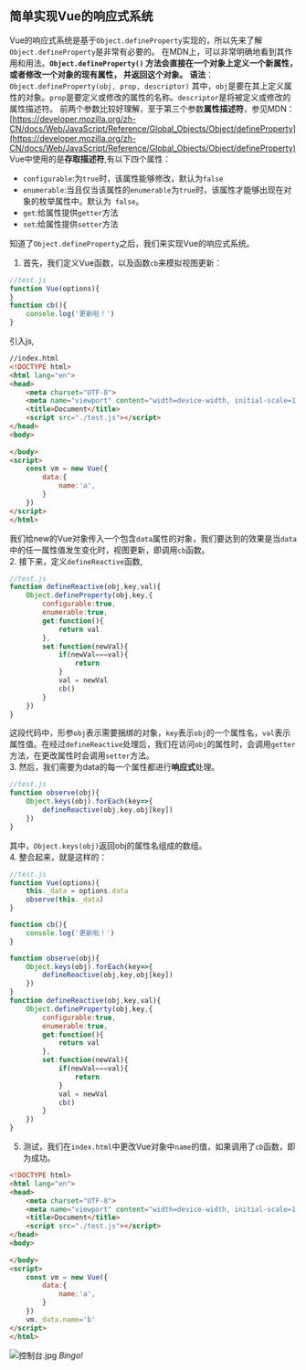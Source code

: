 ## 简单实现Vue的响应式系统
Vue的响应式系统是基于`Object.defineProperty`实现的，所以先来了解`Object.defineProperty`是非常有必要的。
在MDN上，可以非常明确地看到其作用和用法。**`Object.defineProperty()` 方法会直接在一个对象上定义一个新属性，或者修改一个对象的现有属性， 并返回这个对象。**
**语法**：`Object.defineProperty(obj, prop, descriptor)`
其中，`obj`是要在其上定义属性的对象。`prop`是要定义或修改的属性的名称。`descriptor`是将被定义或修改的属性描述符。
前两个参数比较好理解，至于第三个参数**属性描述符**，参见MDN：[https://developer.mozilla.org/zh-CN/docs/Web/JavaScript/Reference/Global_Objects/Object/defineProperty](https://developer.mozilla.org/zh-CN/docs/Web/JavaScript/Reference/Global_Objects/Object/defineProperty)
Vue中使用的是**存取描述符**,有以下四个属性：
+ `configurable`:为`true`时，该属性能够修改，默认为`false`
+ `enumerable`:当且仅当该属性的`enumerable`为`true`时，该属性才能够出现在对象的枚举属性中。默认为` false`。
+ `get`:给属性提供`getter`方法
+ `set`:给属性提供`setter`方法

知道了`Object.defineProperty`之后，我们来实现Vue的响应式系统。
1. 首先，我们定义Vue函数，以及函数`cb`来模拟视图更新：
````js
//test.js
function Vue(options){
}
function cb(){
    console.log('更新啦！')
}
````
引入js,
````html
//index.html
<!DOCTYPE html>
<html lang="en">
<head>
    <meta charset="UTF-8">
    <meta name="viewport" content="width=device-width, initial-scale=1.0">
    <title>Document</title>
    <script src="./test.js"></script>
</head>
<body>
    
</body>
<script>
    const vm = new Vue({
        data:{
            name:'a',
        }
    })
</script>
</html>
````
我们给new的Vue对象传入一个包含`data`属性的对象，我们要达到的效果是当`data`中的任一属性值发生变化时，视图更新，即调用`cb`函数。<br>
2. 接下来，定义`defineReactive`函数,
````js
//test.js
function defineReactive(obj,key,val){
    Object.defineProperty(obj,key,{
        configurable:true,
        enumerable:true,
        get:function(){
            return val
        },
        set:function(newVal){
            if(newVal===val){
                return
            }
            val = newVal
            cb()
        }
    })
}
````
这段代码中，形参`obj`表示需要捆绑的对象，`key`表示`obj`的一个属性名，`val`表示属性值。在经过`defineReactive`处理后，我们在访问`obj`的属性时，会调用`getter`方法，在更改属性时会调用`setter`方法。<br>
3. 然后，我们需要为data的每一个属性都进行**响应式**处理。
````js
//test.js
function observe(obj){
    Object.keys(obj).forEach(key=>{
        defineReactive(obj,key,obj[key])
    })
}
````
其中，`Object.keys(obj)`返回obj的属性名组成的数组。<br>
4. 整合起来，就是这样的：
````js
//test.js
function Vue(options){
    this._data = options.data
    observe(this._data)
}

function cb(){
    console.log('更新啦！')
}

function observe(obj){
    Object.keys(obj).forEach(key=>{
        defineReactive(obj,key,obj[key])
    })
}
function defineReactive(obj,key,val){
    Object.defineProperty(obj,key,{
        configurable:true,
        enumerable:true,
        get:function(){
            return val
        },
        set:function(newVal){
            if(newVal===val){
                return
            }
            val = newVal
            cb()
        }
    })
}
````
5. 测试，我们在`index.html`中更改Vue对象中`name`的值，如果调用了`cb`函数，即为成功。
````html
<!DOCTYPE html>
<html lang="en">
<head>
    <meta charset="UTF-8">
    <meta name="viewport" content="width=device-width, initial-scale=1.0">
    <title>Document</title>
    <script src="./test.js"></script>
</head>
<body>
    
</body>
<script>
    const vm = new Vue({
        data:{
            name:'a',
        }
    })
    vm._data.name='b'
</script>
</html>
````
![控制台.jpg](https://upload-images.jianshu.io/upload_images/13613564-3a76d320de61a285.jpg?imageMogr2/auto-orient/strip%7CimageView2/2/w/1240)
*Bingo!*

